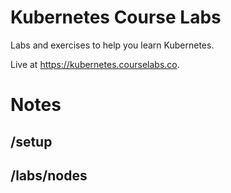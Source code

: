 # Kubernetes Course Labs

Labs and exercises to help you learn Kubernetes.

Live at https://kubernetes.courselabs.co.

# Notes

## /setup

## /labs/nodes

